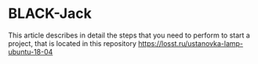 # BLACK-Jack 
This article describes in detail the steps that you need to perform to start a project, that is located in this repository
https://losst.ru/ustanovka-lamp-ubuntu-18-04
